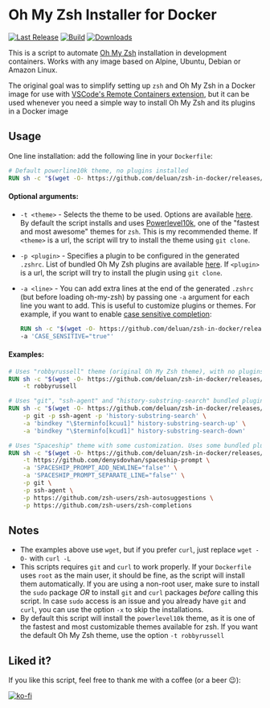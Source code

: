 # Oh My Zsh Installer for Docker

[![Last Release](https://img.shields.io/github/v/release/deluan/zsh-in-docker?label=latest&style=flat-square)](https://github.com/deluan/zsh-in-docker/releases/latest)
[![Build](https://img.shields.io/github/workflow/status/deluan/zsh-in-docker/CI?style=flat-square)](https://github.com/deluan/zsh-in-docker/actions)
[![Downloads](https://img.shields.io/github/downloads/deluan/zsh-in-docker/total?style=flat-square)](https://github.com/deluan/zsh-in-docker/releases)


This is a script to automate [Oh My Zsh](https://ohmyz.sh/) installation in development containers.
Works with any image based on Alpine, Ubuntu, Debian or Amazon Linux.

The original goal was to simplify setting up `zsh` and Oh My Zsh in a Docker image for use with [VSCode's Remote Containers
extension](https://code.visualstudio.com/docs/remote/containers), but it can be used whenever you
need a simple way to install Oh My Zsh and its plugins in a Docker image

## Usage

One line installation: add the following line in your `Dockerfile`:

```Dockerfile
# Default powerline10k theme, no plugins installed
RUN sh -c "$(wget -O- https://github.com/deluan/zsh-in-docker/releases/download/v1.1.2/zsh-in-docker.sh)"
```

#### Optional arguments:

- `-t <theme>` - Selects the theme to be used. Options are available
  [here](https://github.com/robbyrussell/oh-my-zsh/wiki/Themes). By default the script installs
  and uses [Powerlevel10k](https://github.com/romkatv/powerlevel10k), one of the
  "fastest and most awesome" themes for `zsh`. This is my recommended theme. If `<theme>` is a url, the script will try to install the theme using `git clone`.
- `-p <plugin>` - Specifies a plugin to be configured in the generated `.zshrc`. List of bundled
  Oh My Zsh plugins are available [here](https://github.com/robbyrussell/oh-my-zsh/tree/master/plugins).
  If `<plugin>` is a url, the script will try to install the plugin using `git clone`.
- `-a <line>` - You can add extra lines at the end of the generated `.zshrc` (but before loading oh-my-zsh) by 
  passing one `-a` argument for each line you want to add. This is useful to customize plugins or themes. 
  For example, if you want to enable [case sensitive completion](https://stackoverflow.com/a/28021691):
  
  ```Dockerfile
  RUN sh -c "$(wget -O- https://github.com/deluan/zsh-in-docker/releases/download/v1.1.2/zsh-in-docker.sh)" -- \
  -a 'CASE_SENSITIVE="true"'
  ```

#### Examples:

```Dockerfile
# Uses "robbyrussell" theme (original Oh My Zsh theme), with no plugins
RUN sh -c "$(wget -O- https://github.com/deluan/zsh-in-docker/releases/download/v1.1.2/zsh-in-docker.sh)" -- \
    -t robbyrussell
```

```Dockerfile
# Uses "git", "ssh-agent" and "history-substring-search" bundled plugins
RUN sh -c "$(wget -O- https://github.com/deluan/zsh-in-docker/releases/download/v1.1.2/zsh-in-docker.sh)" -- \
    -p git -p ssh-agent -p 'history-substring-search' \
    -a 'bindkey "\$terminfo[kcuu1]" history-substring-search-up' \
    -a 'bindkey "\$terminfo[kcud1]" history-substring-search-down'

```

```Dockerfile
# Uses "Spaceship" theme with some customization. Uses some bundled plugins and installs some more from github
RUN sh -c "$(wget -O- https://github.com/deluan/zsh-in-docker/releases/download/v1.1.2/zsh-in-docker.sh)" -- \
    -t https://github.com/denysdovhan/spaceship-prompt \
    -a 'SPACESHIP_PROMPT_ADD_NEWLINE="false"' \
    -a 'SPACESHIP_PROMPT_SEPARATE_LINE="false"' \
    -p git \
    -p ssh-agent \
    -p https://github.com/zsh-users/zsh-autosuggestions \
    -p https://github.com/zsh-users/zsh-completions
```

## Notes

- The examples above use `wget`, but if you prefer `curl`, just replace `wget -O-` with `curl -L`
- This scripts requires `git` and `curl` to work properly. If your `Dockerfile` uses `root` as the
  main user, it should be fine, as the script will install them automatically. If you are using a
  non-root user, make sure to install the `sudo` package _OR_ to install `git` and `curl` packages
  _before_ calling this script. In case `sudo` access is an issue and you already have `git` and
  `curl`, you can use the option `-x` to skip the installations.
- By default this script will install the `powerlevel10k` theme, as it is one of the fastest and most
  customizable themes available for zsh. If you want the default Oh My Zsh theme, use the option
  `-t robbyrussell`
  
## Liked it?

If you like this script, feel free to thank me with a coffee (or a beer :wink:):

[![ko-fi](https://www.ko-fi.com/img/githubbutton_sm.svg)](https://ko-fi.com/K3K21VMDV)
